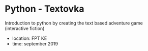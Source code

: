 # Python - Textovka

Introduction to python by creating the text based adventure game (interactive fiction)

* location: FPT KE
* time: september 2019

